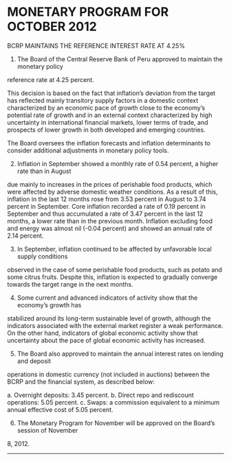 # MONETARY PROGRAM FOR OCTOBER 2012

 BCRP MAINTAINS THE REFERENCE INTEREST RATE AT 4.25%

1. The Board of the Central Reserve Bank of Peru approved to maintain the monetary policy

reference rate at 4.25 percent.

This decision is based on the fact that inflation’s deviation from the target has reflected
mainly transitory supply factors in a domestic context characterized by an economic pace of
growth close to the economy’s potential rate of growth and in an external context
characterized by high uncertainty in international financial markets, lower terms of trade, and
prospects of lower growth in both developed and emerging countries.

The Board oversees the inflation forecasts and inflation determinants to consider additional
adjustments in monetary policy tools.

2. Inflation in September showed a monthly rate of 0.54 percent, a higher rate than in August

due mainly to increases in the prices of perishable food products, which were affected by
adverse domestic weather conditions. As a result of this, inflation in the last 12 months rose
from 3.53 percent in August to 3.74 percent in September. Core inflation recorded a rate of
0.19 percent in September and thus accumulated a rate of 3.47 percent in the last 12
months, a lower rate than in the previous month. Inflation excluding food and energy was
almost nil (-0.04 percent) and showed an annual rate of 2.14 percent.

3. In September, inflation continued to be affected by unfavorable local supply conditions

observed in the case of some perishable food products, such as potato and some citrus
fruits. Despite this, inflation is expected to gradually converge towards the target range in
the next months.

4. Some current and advanced indicators of activity show that the economy’s growth has

stabilized around its long-term sustainable level of growth, although the indicators associated
with the external market register a weak performance. On the other hand, indicators of global
economic activity show that uncertainty about the pace of global economic activity has
increased.

5. The Board also approved to maintain the annual interest rates on lending and deposit

operations in domestic currency (not included in auctions) between the BCRP and the
financial system, as described below:

a. Overnight deposits: 3.45 percent.
b. Direct repo and rediscount operations: 5.05 percent.
c. Swaps: a commission equivalent to a minimum annual effective cost of 5.05 percent.

6. The Monetary Program for November will be approved on the Board’s session of November

8, 2012.


-----

